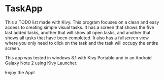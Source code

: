 TaskApp
=======

This a TODO list made with Kivy. This program focuses on a clean and easy access to creating simple visual tasks. It has a screen that shows the five last added tasks, another that will show all open tasks, and another that shows all tasks that have been completed. It also has a fullscreen view where you only need to click on the task and the task will occupy the entire screen. 

This app was tested in windows 8.1 with Kivy Portable and in an Android Galaxy Note 2 using Kivy Launcher.


Enjoy the App!
